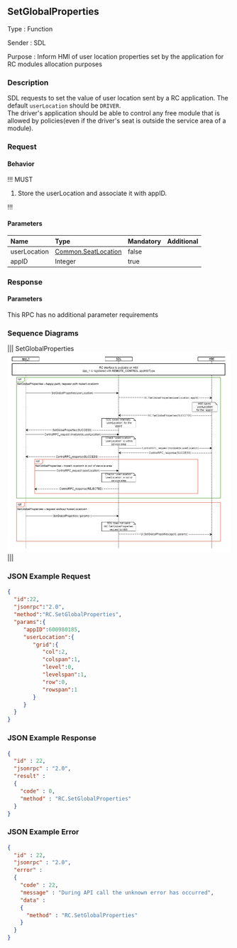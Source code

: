 ## SetGlobalProperties

Type
: Function

Sender
: SDL

Purpose
: Inform HMI of user location properties set by the application for RC modules allocation purposes

### Description
SDL requests to set the value of user location sent by a RC application. The default `userLocation` should be `DRIVER`.  
The driver's application should be able to control any free module that is allowed by policies(even if the driver's seat is outside the service area of a module).

### Request
#### Behavior

!!! MUST   

1. Store the userLocation and associate it with appID.

!!!

#### Parameters
|Name|Type|Mandatory|Additional|
|:---|:---|:--------|:---------|
|userLocation|[Common.SeatLocation](../../common/structs/#seatlocation)|false||
|appID|Integer|true||


### Response

#### Parameters
This RPC has no additional parameter requirements

### Sequence Diagrams

|||
SetGlobalProperties
![SetGlobalProperties](assets/RC_SetGlobalProperties.png)
|||

### JSON Example Request

```json
{
  "id":22,
  "jsonrpc":"2.0",
  "method":"RC.SetGlobalProperties",
  "params":{
     "appID":600980185,
     "userLocation":{
        "grid":{
           "col":2,
           "colspan":1,
           "level":0,
           "levelspan":1,
           "row":0,
           "rowspan":1
        }
     }
  }
}
```

### JSON Example Response

```json
{
  "id" : 22,
  "jsonrpc" : "2.0",
  "result" :
  {
    "code" : 0,
    "method" : "RC.SetGlobalProperties"
  }
}
```

### JSON Example Error

```json
{
  "id" : 22,
  "jsonrpc" : "2.0",
  "error" :
  {
    "code" : 22,
    "message" : "During API call the unknown error has occurred",
    "data" :
    {
      "method" : "RC.SetGlobalProperties"
    }
  }
}
```
